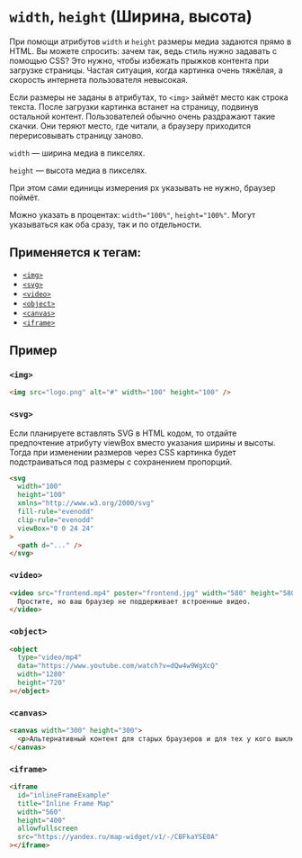 # `width`, `height` (Ширина, высота)

При помощи атрибутов `width` и `height` размеры медиа задаются прямо в HTML. Вы можете спросить: зачем так, ведь стиль нужно задавать с помощью CSS? Это нужно, чтобы избежать прыжков контента при загрузке страницы. Частая ситуация, когда картинка очень тяжёлая, а скорость интернета пользователя невысокая.

Если размеры не заданы в атрибутах, то `<img>` займёт место как строка текста. После загрузки картинка встанет на страницу, подвинув остальной контент. Пользователей обычно очень раздражают такие скачки. Они теряют место, где читали, а браузеру приходится перерисовывать страницу заново.

`width` — ширина медиа в пикселях.

`height` — высота медиа в пикселях.

При этом сами единицы измерения px указывать не нужно, браузер поймёт.

Можно указать в процентах: `width="100%"`, `height="100%"`. Могут указываться как оба сразу, так и по отдельности.

## Применяется к тегам:

- [`<img>`](<../TAGS MEDIA/img (ИЗОБРАЖЕНИЕ).md>)
- [`<svg>`](<../TAGS MEDIA/svg (ВЕКТОРНАЯ ГРАФИКА).md>)
- [`<video>`](<../TAGS MEDIA/video (ВИДЕО).md>)
- [`<object>`](<../TAGS MEDIA/object (ВСТРАИВАНИЕ МЕДИА).md>)
- [`<canvas>`](<../TAGS MEDIA/canvas (ОТРИСОВКА ГРАФИКИ).md>)
- [`<iframe>`](<../TAGS MEDIA/iframe (ВСТРАИВАНИЕ ФРЕЙМА).md>)

## Пример

### `<img>`

```html
<img src="logo.png" alt="#" width="100" height="100" />
```

### `<svg>`

Если планируете вставлять SVG в HTML кодом, то отдайте предпочтение атрибуту viewBox вместо указания ширины и высоты. Тогда при изменении размеров через CSS картинка будет подстраиваться под размеры с сохранением пропорций.

```html
<svg
  width="100"
  height="100"
  xmlns="http://www.w3.org/2000/svg"
  fill-rule="evenodd"
  clip-rule="evenodd"
  viewBox="0 0 24 24"
>
  <path d="..." />
</svg>
```

### `<video>`

```html
<video src="frontend.mp4" poster="frontend.jpg" width="580" height="580">
  Простите, но ваш браузер не поддерживает встроенные видео.
</video>
```

### `<object>`

```html
<object
  type="video/mp4"
  data="https://www.youtube.com/watch?v=dQw4w9WgXcQ"
  width="1280"
  height="720"
></object>
```

### `<canvas>`

```html
<canvas width="300" height="300">
  <p>Альтернативный контент для старых браузеров и для тех у кого выключен JavaScript.</p>
</canvas>
```

### `<iframe>`

```html
<iframe
  id="inlineFrameExample"
  title="Inline Frame Map"
  width="560"
  height="400"
  allowfullscreen
  src="https://yandex.ru/map-widget/v1/-/CBFkaYSE0A"
></iframe>
```
